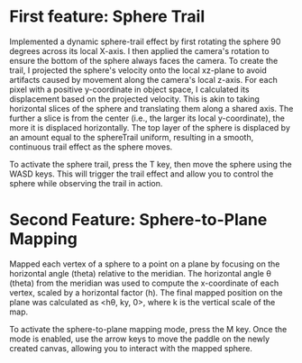 # First feature: Sphere Trail
Implemented a dynamic sphere-trail effect by first rotating the sphere 90 degrees across its local X-axis. I then applied the camera's rotation to ensure the bottom of the sphere always faces the camera. To create the trail, I projected the sphere's velocity onto the local xz-plane to avoid artifacts caused by movement along the camera's local z-axis. For each pixel with a positive y-coordinate in object space, I calculated its displacement based on the projected velocity. This is akin to taking horizontal slices of the sphere and translating them along a shared axis. The further a slice is from the center (i.e., the larger its local y-coordinate), the more it is displaced horizontally. The top layer of the sphere is displaced by an amount equal to the sphereTrail uniform, resulting in a smooth, continuous trail effect as the sphere moves.

To activate the sphere trail, press the T key, then move the sphere using the WASD keys. This will trigger the trail effect and allow you to control the sphere while observing the trail in action.

# Second Feature: Sphere-to-Plane Mapping
Mapped each vertex of a sphere to a point on a plane by focusing on the horizontal angle (theta) relative to the meridian. The horizontal angle θ (theta) from the meridian was used to compute the x-coordinate of each vertex, scaled by a horizontal factor (h). The final mapped position on the plane was calculated as <hθ, ky, 0>, where k is the vertical scale of the map.

To activate the sphere-to-plane mapping mode, press the M key. Once the mode is enabled, use the arrow keys to move the paddle on the newly created canvas, allowing you to interact with the mapped sphere.

